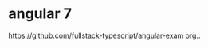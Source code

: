 # angular 7
[https://github.com/fullstack-typescript/angular-exam org.](https://github.com/fullstack-typescript/angular-exam).
